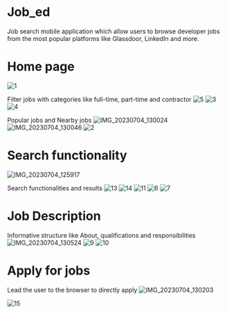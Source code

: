 # Job_ed
Job search mobile application which allow users to browse developer jobs from the most popular platforms like Glassdoor, LinkedIn and more. 

# Home page
![1](https://github.com/Hayaatunishaa35/Job_ed/assets/106590672/f1a659d9-b6a7-4cbe-848d-e65964361e95)

Filter jobs with categories like full-time, part-time and contractor
![5](https://github.com/Hayaatunishaa35/Job_ed/assets/106590672/6bd26dd3-7ddf-4a40-899d-6fc56e421ea3)
![3](https://github.com/Hayaatunishaa35/Job_ed/assets/106590672/c2019a0f-803d-41f1-9334-2810136938b3)
![4](https://github.com/Hayaatunishaa35/Job_ed/assets/106590672/31dc85ce-ba9d-4f61-8877-fc392efc8170)

Popular jobs and Nearby jobs 
![IMG_20230704_130024](https://github.com/Hayaatunishaa35/Job_ed/assets/106590672/701cbda5-e895-4f37-a87a-faf99b1fb088)
![IMG_20230704_130046](https://github.com/Hayaatunishaa35/Job_ed/assets/106590672/4ef7dc36-5ce0-4b20-b8e6-52c61d37dd38)
![2](https://github.com/Hayaatunishaa35/Job_ed/assets/106590672/7a13aac6-e56a-4eb9-b9d6-1871eb89cb73)



# Search functionality
![IMG_20230704_125917](https://github.com/Hayaatunishaa35/Job_ed/assets/106590672/bbebf3e6-8f11-4481-94a3-7e6b9d5ba8d4)

Search functionalities and results
![13](https://github.com/Hayaatunishaa35/Job_ed/assets/106590672/d16d0697-d08c-4c9e-948e-a6b6c7db13d6)
![14](https://github.com/Hayaatunishaa35/Job_ed/assets/106590672/1592e1da-3c9a-4165-9dcb-e2aceb4a9e27)
![11](https://github.com/Hayaatunishaa35/Job_ed/assets/106590672/4119e266-a192-4200-93b9-72ded1cf0553)
![6](https://github.com/Hayaatunishaa35/Job_ed/assets/106590672/7c52ef20-7156-4b54-9444-4010dcd357a0)
![7](https://github.com/Hayaatunishaa35/Job_ed/assets/106590672/dc4c6088-9c32-4327-8880-bbf49a4203a0)


# Job Description
Informative structure like About, qualifications and responsibilities
![IMG_20230704_130524](https://github.com/Hayaatunishaa35/Job_ed/assets/106590672/c4db0428-7f9c-4fa1-977b-1a4549c0269f)
![9](https://github.com/Hayaatunishaa35/Job_ed/assets/106590672/15973bae-c968-4cb8-a8e8-318df7860495)
![10](https://github.com/Hayaatunishaa35/Job_ed/assets/106590672/69cdf8e5-af68-4034-8e28-cf92ad788ab5)


# Apply for jobs
Lead the user to the browser to directly apply
![IMG_20230704_130203](https://github.com/Hayaatunishaa35/Job_ed/assets/106590672/ac42030b-6cb1-4d63-ad19-693d6b58bacd)

![15](https://github.com/Hayaatunishaa35/Job_ed/assets/106590672/ea6e35ef-7c8e-4412-a785-d85e48d3d633)




